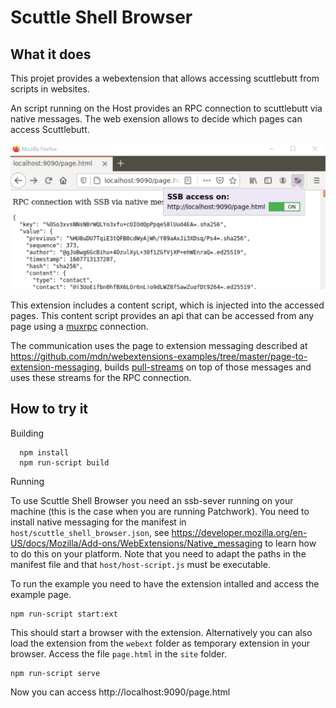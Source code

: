 # Scuttle Shell Browser

## What it does

This projet provides a webextension that allows accessing scuttlebutt from scripts in websites.

An script running on the Host provides an RPC connection to scuttlebutt via native messages. The web exension allows to decide which pages can access Scuttlebutt.


![Context menu to enable SSB aceess](images/scuttle-shell-browser-screenshot.png)

This extension includes a content script, which is injected into the accessed pages. This
content script provides an api that can be accessed from any page using a [muxrpc](https://github.com/ssb-js/muxrpc) connection.

The communication uses the page to extension messaging described at https://github.com/mdn/webextensions-examples/tree/master/page-to-extension-messaging, builds [pull-streams](https://github.com/pull-stream/pull-stream) on top of those messages and uses these streams for the RPC connection.


## How to try it

Building
```
  npm install
  npm run-script build
```

Running

To use Scuttle Shell Browser you need an ssb-sever running on your machine (this is the case when you
are running Patchwork). You need to install native messaging for the manifest in `host/scuttle_shell_browser.json`, see https://developer.mozilla.org/en-US/docs/Mozilla/Add-ons/WebExtensions/Native_messaging to learn how to do this on your platform. Note that you need to adapt the paths in the manifest file and that `host/host-script.js` must be executable.


To run the example you need to have the extension intalled and access the example page.

    npm run-script start:ext

This should start a browser with the extension. Alternatively you can also load the extension from the `webext` folder as temporary extension in your browser. Access the file `page.html` in the `site` folder.

    npm run-script serve

Now you can access http://localhost:9090/page.html


